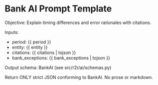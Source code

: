 # Bank AI Prompt Template

Objective: Explain timing differences and error rationales with citations.

Inputs:

- period: {{ period }}
- entity: {{ entity }}
- citations: {{ citations | tojson }}
- bank_exceptions: {{ bank_exceptions | tojson }}

Output schema: BankAI (see src/r2r/ai/schemas.py)

Return ONLY strict JSON conforming to BankAI. No prose or markdown.
